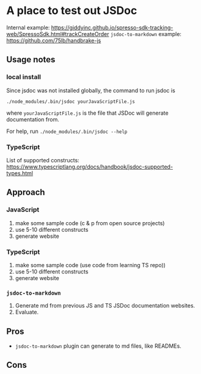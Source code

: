 # A place to test out JSDoc
Internal example:  https://giddyinc.github.io/spresso-sdk-tracking-web/SpressoSdk.html#trackCreateOrder
`jsdoc-to-markdown` example: https://github.com/75lb/handbrake-js

## Usage notes
### local install
Since jsdoc was not installed globally, the command to run jsdoc is
```
./node_modules/.bin/jsdoc yourJavaScriptFile.js
```
where `yourJavaScriptFile.js` is the file that JSDoc will generate documentation from.

For help, run
```./node_modules/.bin/jsdoc --help```

### TypeScript
List of supported constructs:  https://www.typescriptlang.org/docs/handbook/jsdoc-supported-types.html

## Approach
### JavaScript
1. make some sample code (c & p from open source projects)
2. use 5-10 different constructs
3. generate website

### TypeScript
1. make some sample code (use code from learning TS repo))
2. use 5-10 different constructs
3. generate website
   
### `jsdoc-to-markdown`
1. Generate md from previous JS and TS JSDoc documentation websites.
2. Evaluate.

## Pros
* `jsdoc-to-markdown` plugin can generate to md files, like READMEs.

## Cons
